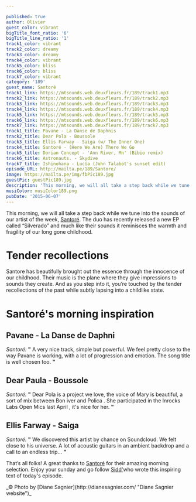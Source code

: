 ```yaml
---

published: true
author: Olivier
guest_color: vibrant
bigTitle_font_ratio: '6'
bigTitle_line_ratio: '1'
track1_color: vibrant
track2_color: dreamy
track3_color: dreamy
track4_color: vibrant
track5_color: bliss
track6_color: bliss
track7_color: vibrant
category: '189'
guest_name: Santoré
track1_link: https://mtsounds.web.deuxfleurs.fr/189/track1.mp3
track2_link: https://mtsounds.web.deuxfleurs.fr/189/track2.mp3
track3_link: https://mtsounds.web.deuxfleurs.fr/189/track3.mp3
track4_link: https://mtsounds.web.deuxfleurs.fr/189/track4.mp3
track5_link: https://mtsounds.web.deuxfleurs.fr/189/track5.mp3
track6_link: https://mtsounds.web.deuxfleurs.fr/189/track6.mp3
track7_link: https://mtsounds.web.deuxfleurs.fr/189/track7.mp3
track1_title: Pavane - La Danse de Daphnis
track2_title: Dear Pola - Boussole
track3_title: Ellis Farway - Saiga (w/ The Inner One)
track4_title: Santoré - (Here We Are) There We Go
track5_title: Dorian Concept - 'Ann River, Mn' (Bibio remix)
track6_title: Astronauts. - Skydive
track7_title: Ishinohana - Lucía (John Talabot's sunset edit)
episode_URL: http://mailta.pe/189/Santore/
image: https://mailta.pe/img/fbPic189.jpg
guestPic: guestPic189.jpg
description: 'This morning, we will all take a step back while we tune into the sounds of our artist of the week, Santore. The duo has recently released a new EP called “Silverado” and much like his sounds it reminisces the warmth and fragility of our long gone childhood. '
musiColor: musiColor189.png
pubDate: '2015-06-07'
---
```





This morning, we will all take a step back while we tune into the sounds of our artist of the week, [Santoré](https://soundcloud.com/santoremusic "Santoré's Soundcloud stream"). The duo has recently released a new EP called “Silverado” and much like their sounds it reminisces the warmth and fragility of our long gone childhood.

# Tender recollections

Santore has beautifully brought out the essence through the innocence of our childhood. Their music is the plane where they give impressions to sounds they create. And as you step into it, you’re touched by the tender recollections of the past while subtly lapsing into a childlike state.

# Santoré's morning inspiration

## Pavane - La Danse de Daphni
_Santoré:_ **"** A very nice track, simple but powerful. We feel pretty close to the way Pavane is working, with a lot of progression and emotion. The song title is well chosen too. **"** 

## Dear Paula - Boussole
_Santoré:_ **"** Dear Pola is a project we love, the voice of Mary is beautiful, a sort of mix between Bon iver and Polica . She participated in the Inrocks Labs Open Mics last April , it's nice for her. **"** 

## Ellis Farway - Saiga
_Santoré:_ **"** We discovered this artist by chance on Soundcloud. We felt close to his universe. A lot of acoustic guitars in an ambient backdrop and a call to an endless trip... **"** 


 

That’s all folks! A great thanks to [Santoré](https://soundcloud.com/santoremusic "Santoré's Soundcloud stream") for their amazing morning selection. Enjoy your sunday and go follow [Sidd'](http://www.apeacefulending.tumblr.com "Follow Peacefulending on Tumblr")who wrote this inspiring text of today's episode.



<p>
_© Photo by [Diane Sagnier](http://dianesagnier.com/ "Diane Sagnier website")_

